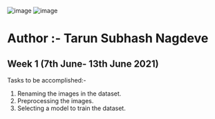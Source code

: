 
![image](https://user-images.githubusercontent.com/66901757/119221827-e3294100-bb0e-11eb-8595-749a1dd9c932.png) 
![image](https://user-images.githubusercontent.com/66901757/119222398-d528ef80-bb11-11eb-836a-30dd3ee3ec64.png)
# Author :- Tarun Subhash Nagdeve


## Week 1 (7th June- 13th June 2021)
 Tasks to be accomplished:-
 1. Renaming the images in the dataset. <br />
 2. Preprocessing the images. <br />
 3. Selecting a model to train the dataset.<br />
         
